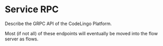 # Service RPC

Describe the GRPC API of the CodeLingo Platform.

Most (if not all) of these endpoints will eventually be moved into the flow server as flows.

